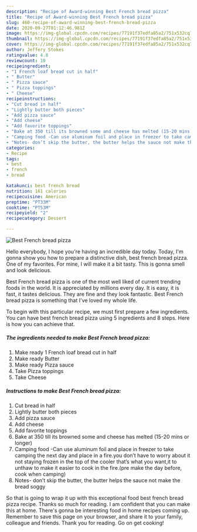```yaml
---
description: "Recipe of Award-winning Best French bread pizza"
title: "Recipe of Award-winning Best French bread pizza"
slug: 460-recipe-of-award-winning-best-french-bread-pizza
date: 2020-09-27T01:12:46.981Z
image: https://img-global.cpcdn.com/recipes/77191f37edfa85a2/751x532cq70/best-french-bread-pizza-recipe-main-photo.jpg
thumbnail: https://img-global.cpcdn.com/recipes/77191f37edfa85a2/751x532cq70/best-french-bread-pizza-recipe-main-photo.jpg
cover: https://img-global.cpcdn.com/recipes/77191f37edfa85a2/751x532cq70/best-french-bread-pizza-recipe-main-photo.jpg
author: Jeffery Stokes
ratingvalue: 4.8
reviewcount: 10
recipeingredient:
- "1 French loaf bread cut in half"
- " Butter"
- " Pizza sauce"
- " Pizza toppings"
- " Cheese"
recipeinstructions:
- "Cut bread in half"
- "Lightly butter both pieces"
- "Add pizza sauce"
- "Add cheese"
- "Add favorite toppings"
- "Bake at 350 till its browned some and cheese has melted (15-20 mins or longer)"
- "Camping food -Can use aluminum foil and place in freezer to take camping the next day and place in a fire.you don’t have to worry about it not staying frozen in the top of the cooler that’s what you want,it to unthaw to make it easier to cook in the fire.(pre make the day before, cook when camping)"
- "Notes- don’t skip the butter, the butter helps the sauce not make the bread soggy"
categories:
- Recipe
tags:
- best
- french
- bread

katakunci: best french bread 
nutrition: 161 calories
recipecuisine: American
preptime: "PT33M"
cooktime: "PT53M"
recipeyield: "2"
recipecategory: Dessert

---
```



![Best French bread pizza](https://img-global.cpcdn.com/recipes/77191f37edfa85a2/751x532cq70/best-french-bread-pizza-recipe-main-photo.jpg)

Hello everybody, I hope you're having an incredible day today. Today, I'm gonna show you how to prepare a distinctive dish, best french bread pizza. One of my favorites. For mine, I will make it a bit tasty. This is gonna smell and look delicious.

Best French bread pizza is one of the most well liked of current trending foods in the world. It is appreciated by millions every day. It is easy, it is fast, it tastes delicious. They are fine and they look fantastic. Best French bread pizza is something that I've loved my whole life.




To begin with this particular recipe, we must first prepare a few ingredients. You can have best french bread pizza using 5 ingredients and 8 steps. Here is how you can achieve that.

<!--inarticleads1-->

##### The ingredients needed to make Best French bread pizza:

1. Make ready 1 French loaf bread cut in half
1. Make ready  Butter
1. Make ready  Pizza sauce
1. Take  Pizza toppings
1. Take  Cheese




<!--inarticleads2-->

##### Instructions to make Best French bread pizza:

1. Cut bread in half
1. Lightly butter both pieces
1. Add pizza sauce
1. Add cheese
1. Add favorite toppings
1. Bake at 350 till its browned some and cheese has melted (15-20 mins or longer)
1. Camping food -Can use aluminum foil and place in freezer to take camping the next day and place in a fire.you don’t have to worry about it not staying frozen in the top of the cooler that’s what you want,it to unthaw to make it easier to cook in the fire.(pre make the day before, cook when camping)
1. Notes- don’t skip the butter, the butter helps the sauce not make the bread soggy




So that is going to wrap it up with this exceptional food best french bread pizza recipe. Thanks so much for reading. I am confident that you can make this at home. There's gonna be interesting food in home recipes coming up. Remember to save this page on your browser, and share it to your family, colleague and friends. Thank you for reading. Go on get cooking!
